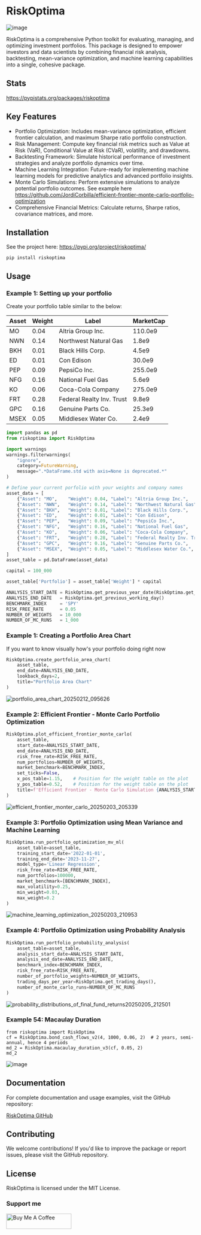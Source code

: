 # RiskOptima

![image](https://github.com/user-attachments/assets/b9bc3bd0-d8fa-4f01-97e6-44bf4b886bcb)


RiskOptima is a comprehensive Python toolkit for evaluating, managing, and optimizing investment portfolios. This package is designed to empower investors and data scientists by combining financial risk analysis, backtesting, mean-variance optimization, and machine learning capabilities into a single, cohesive package.

## Stats
https://pypistats.org/packages/riskoptima

## Key Features

- Portfolio Optimization: Includes mean-variance optimization, efficient frontier calculation, and maximum Sharpe ratio portfolio construction.
- Risk Management: Compute key financial risk metrics such as Value at Risk (VaR), Conditional Value at Risk (CVaR), volatility, and drawdowns.
- Backtesting Framework: Simulate historical performance of investment strategies and analyze portfolio dynamics over time.
- Machine Learning Integration: Future-ready for implementing machine learning models for predictive analytics and advanced portfolio insights.
- Monte Carlo Simulations: Perform extensive simulations to analyze potential portfolio outcomes. See example here https://github.com/JordiCorbilla/efficient-frontier-monte-carlo-portfolio-optimization
- Comprehensive Financial Metrics: Calculate returns, Sharpe ratios, covariance matrices, and more.

## Installation

See the project here: https://pypi.org/project/riskoptima/

```
pip install riskoptima
```
## Usage

### Example 1: Setting up your portfolio

Create your portfolio table similar to the below:

| Asset | Weight | Label                         | MarketCap |
|-------|--------|-------------------------------|-----------|
| MO    | 0.04   | Altria Group Inc.             | 110.0e9   |
| NWN   | 0.14   | Northwest Natural Gas         | 1.8e9     |
| BKH   | 0.01   | Black Hills Corp.             | 4.5e9     |
| ED    | 0.01   | Con Edison                    | 30.0e9    |
| PEP   | 0.09   | PepsiCo Inc.                  | 255.0e9   |
| NFG   | 0.16   | National Fuel Gas             | 5.6e9     |
| KO    | 0.06   | Coca-Cola Company             | 275.0e9   |
| FRT   | 0.28   | Federal Realty Inv. Trust     | 9.8e9     |
| GPC   | 0.16   | Genuine Parts Co.             | 25.3e9    |
| MSEX  | 0.05   | Middlesex Water Co.           | 2.4e9     |

```python
import pandas as pd
from riskoptima import RiskOptima

import warnings
warnings.filterwarnings(
    "ignore", 
    category=FutureWarning, 
    message=".*DataFrame.std with axis=None is deprecated.*"
)

# Define your current porfolio with your weights and company names
asset_data = [
    {"Asset": "MO",    "Weight": 0.04, "Label": "Altria Group Inc.",       "MarketCap": 110.0e9},
    {"Asset": "NWN",   "Weight": 0.14, "Label": "Northwest Natural Gas",   "MarketCap": 1.8e9},
    {"Asset": "BKH",   "Weight": 0.01, "Label": "Black Hills Corp.",         "MarketCap": 4.5e9},
    {"Asset": "ED",    "Weight": 0.01, "Label": "Con Edison",                "MarketCap": 30.0e9},
    {"Asset": "PEP",   "Weight": 0.09, "Label": "PepsiCo Inc.",              "MarketCap": 255.0e9},
    {"Asset": "NFG",   "Weight": 0.16, "Label": "National Fuel Gas",         "MarketCap": 5.6e9},
    {"Asset": "KO",    "Weight": 0.06, "Label": "Coca-Cola Company",         "MarketCap": 275.0e9},
    {"Asset": "FRT",   "Weight": 0.28, "Label": "Federal Realty Inv. Trust", "MarketCap": 9.8e9},
    {"Asset": "GPC",   "Weight": 0.16, "Label": "Genuine Parts Co.",         "MarketCap": 25.3e9},
    {"Asset": "MSEX",  "Weight": 0.05, "Label": "Middlesex Water Co.",       "MarketCap": 2.4e9}
]
asset_table = pd.DataFrame(asset_data)

capital = 100_000

asset_table['Portfolio'] = asset_table['Weight'] * capital

ANALYSIS_START_DATE = RiskOptima.get_previous_year_date(RiskOptima.get_previous_working_day(), 1)
ANALYSIS_END_DATE   = RiskOptima.get_previous_working_day()
BENCHMARK_INDEX     = 'SPY'
RISK_FREE_RATE      = 0.05
NUMBER_OF_WEIGHTS   = 10_000
NUMBER_OF_MC_RUNS   = 1_000
```

### Example 1: Creating a Portfolio Area Chart

If you want to know visually how's your portfolio doing right now

```python
RiskOptima.create_portfolio_area_chart(
    asset_table,
    end_date=ANALYSIS_END_DATE,
    lookback_days=2,
    title="Portfolio Area Chart"
)
```
![portfolio_area_chart_20250212_095626](https://github.com/user-attachments/assets/e54899e2-8592-48bb-906b-53bdd774d367)

### Example 2: Efficient Frontier - Monte Carlo Portfolio Optimization
```python
RiskOptima.plot_efficient_frontier_monte_carlo(
    asset_table,
    start_date=ANALYSIS_START_DATE,
    end_date=ANALYSIS_END_DATE,
    risk_free_rate=RISK_FREE_RATE,
    num_portfolios=NUMBER_OF_WEIGHTS,
    market_benchmark=BENCHMARK_INDEX,
    set_ticks=False,
    x_pos_table=1.15,    # Position for the weight table on the plot
    y_pos_table=0.52,    # Position for the weight table on the plot
    title=f'Efficient Frontier - Monte Carlo Simulation {ANALYSIS_START_DATE} to {ANALYSIS_END_DATE}'
)
```
![efficient_frontier_monter_carlo_20250203_205339](https://github.com/user-attachments/assets/f48f9f44-38cd-4d4c-96f2-48e767d7316e)

### Example 3: Portfolio Optimization using Mean Variance and Machine Learning
```python
RiskOptima.run_portfolio_optimization_mv_ml(
    asset_table=asset_table,
    training_start_date='2022-01-01',
    training_end_date='2023-11-27',
    model_type='Linear Regression',    
    risk_free_rate=RISK_FREE_RATE,
    num_portfolios=100000,
    market_benchmark=[BENCHMARK_INDEX],
    max_volatility=0.25,
    min_weight=0.03,
    max_weight=0.2
)
```
![machine_learning_optimization_20250203_210953](https://github.com/user-attachments/assets/0fae24a6-8d1d-45e7-b3d2-16939a1aadf7)

### Example 4: Portfolio Optimization using Probability Analysis
```python
RiskOptima.run_portfolio_probability_analysis(
    asset_table=asset_table,
    analysis_start_date=ANALYSIS_START_DATE,
    analysis_end_date=ANALYSIS_END_DATE,
    benchmark_index=BENCHMARK_INDEX,
    risk_free_rate=RISK_FREE_RATE,
    number_of_portfolio_weights=NUMBER_OF_WEIGHTS,
    trading_days_per_year=RiskOptima.get_trading_days(),
    number_of_monte_carlo_runs=NUMBER_OF_MC_RUNS
)
```
![probability_distributions_of_final_fund_returns20250205_212501](https://github.com/user-attachments/assets/8ea20d1f-e74f-4559-b66f-41ee657dd63b)

### Example 54: Macaulay Duration
```
from riskoptima import RiskOptima
cf = RiskOptima.bond_cash_flows_v2(4, 1000, 0.06, 2)  # 2 years, semi-annual, hence 4 periods
md_2 = RiskOptima.macaulay_duration_v3(cf, 0.05, 2)
md_2
```
![image](https://github.com/user-attachments/assets/8bf54461-7256-4162-9230-f29aeeef4a10)

## Documentation

For complete documentation and usage examples, visit the GitHub repository:

[RiskOptima GitHub](https://github.com/JordiCorbilla/RiskOptima)

## Contributing

We welcome contributions! If you'd like to improve the package or report issues, please visit the GitHub repository.

## License

RiskOptima is licensed under the MIT License.

### Support me

<a href="https://www.buymeacoffee.com/jordicorbilla" target="_blank"><img src="https://cdn.buymeacoffee.com/buttons/default-orange.png" alt="Buy Me A Coffee" height="41" width="174"></a>
